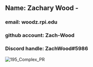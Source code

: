 ## Name: Zachary Wood - 
### email: woodz.rpi.edu 
### github account: Zach-Wood
### Discord handle: ZachWood#5986
![195_Complex_PR](https://user-images.githubusercontent.com/40222287/106313422-2d23a980-6236-11eb-9179-2cd3332b17e1.jpg)
